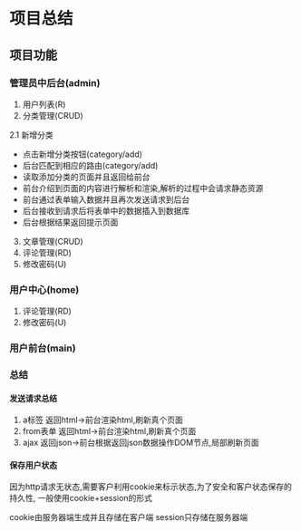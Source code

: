 # 项目总结

## 项目功能
### 管理员中后台(admin)
1. 用户列表(R)
2. 分类管理(CRUD)

2.1 新增分类

- 点击新增分类按钮(category/add)
- 后台匹配到相应的路由(category/add)
- 读取添加分类的页面并且返回给前台
- 前台介绍到页面的内容进行解析和渲染,解析的过程中会请求静态资源
- 前台通过表单输入数据并且再次发送请求到后台
- 后台接收到请求后将表单中的数据插入到数据库
- 后台根据结果返回提示页面
    
3. 文章管理(CRUD)
4. 评论管理(RD)
5. 修改密码(U)

### 用户中心(home)
1. 评论管理(RD)
2. 修改密码(U)

### 用户前台(main)


### 总结
#### 发送请求总结
1. a标签 返回html->前台渲染html,刷新真个页面
2. from表单 返回html->前台渲染html,刷新真个页面
3. ajax 返回json->前台根据返回json数据操作DOM节点,局部刷新页面

#### 保存用户状态
因为http请求无状态,需要客户利用cookie来标示状态,为了安全和客户状态保存的持久性,
一般使用cookie+session的形式

cookie由服务器端生成并且存储在客户端
session只存储在服务器端










